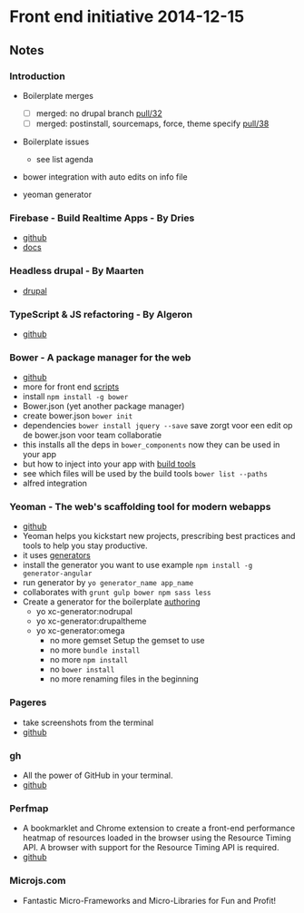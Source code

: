 # Front end initiative 2014-12-15
## Notes
### Introduction

  * Boilerplate merges
    * [ ] merged: no drupal branch [pull/32](https://github.com/Crosscheck/drupal-theme-boilerplate/pull/32)
    * [ ] merged: postinstall, sourcemaps, force, theme specify [pull/38](https://github.com/Crosscheck/drupal-theme-boilerplate/pull/38)

  * Boilerplate issues
    * see list agenda

  * bower integration with auto edits on info file
  * yeoman generator

### Firebase - Build Realtime Apps - By Dries

 * [github](https://github.com/firebase)
 * [docs](https://www.firebase.com/docs/)

### Headless drupal - By Maarten

  * [drupal](https://groups.drupal.org/headless-drupal) 

### TypeScript & JS refactoring - By Algeron

  * [github](https://github.com/Microsoft/TypeScript)

### Bower - A package manager for the web

  * [github](https://github.com/bower/bower)
  * more for front end [scripts](http://bower.io/search/)
  * install `npm install -g bower`
  * Bower.json (yet another package manager)
  * create bower.json `bower init`
  * dependencies `bower install jquery --save` save zorgt voor een edit op de bower.json voor team collaboratie
  * this installs all the deps in `bower_components` now they can be used in your app
  * but how to inject into your app with [build tools](http://bower.io/docs/tools/)
  * see which files will be used by the build tools `bower list --paths`
  * alfred integration
  
### Yeoman - The web's scaffolding tool for modern webapps
  
  * [github](https://github.com/bower/bower)
  * Yeoman helps you kickstart new projects, prescribing best practices and tools to help you stay productive.
  * it uses [generators](http://yeoman.io/generators/)
  * install the generator you want to use example `npm install -g generator-angular`
  * run generator by `yo generator_name app_name`
  * collaborates with `grunt gulp bower npm sass less`
  * Create a generator for the boilerplate [authoring](http://yeoman.io/authoring/)
    * yo xc-generator:nodrupal
    * yo xc-generator:drupaltheme
    * yo xc-generator:omega
        * no more gemset Setup the gemset to use
        * no more `bundle install` 
        * no more `npm install` 
        * no `bower install` 
        * no more renaming files in the beginning


### Pageres
  * take screenshots from the terminal
  * [github](https://github.com/sindresorhus/pageres)

### gh
  * All the power of GitHub in your terminal.
  * [github](https://github.com/node-gh/gh)

### Perfmap
  * A bookmarklet and Chrome extension to create a front-end performance heatmap of resources loaded in the browser using the Resource Timing API. A browser with support for the Resource Timing API is required.
  * [github](https://github.com/zeman/perfmap)

### Microjs.com

  * Fantastic Micro-Frameworks and Micro-Libraries for Fun and Profit!

